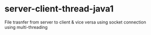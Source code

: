 # server-client-thread-java1
File trasnfer from server to client &amp; vice versa using socket connection using multi-threading

